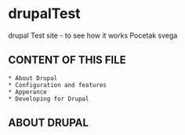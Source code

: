 drupalTest
==========

drupal Test site - to see how it works
Pocetak svega 

CONTENT OF THIS FILE
--------------------------

	* About Drupal
	* Configuration and features
	* Apperance
	* Developing for Drupal
	
ABOUT DRUPAL
--------------
